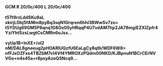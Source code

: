 #### GCM R 20/0c/400 L 20/0c/400
**t5Tt9rzLddSKu9aL**<br/>**xkirjLDbj5fAMm8pyBq3sqN1Grqren6hhl3BWwSv7zo=**<br/>**t5YDUg69GM5P8qnq1G8Ox0SyHRqqP4U7vdAM7hp2JA78mgiEZXIZpfr4YziYhtSzsLwgtCsCMRn6oJsx...**<br/><br/>
**vyUp1B+InXE+/oI2**<br/>**nM/DAL8gneeug2pHOARlUQzfU6EaLgCy8q9i/WDF6W8=**<br/>**nfFJxOZFxs4TBZbM7cI4Vf4YMROXzPQdm00NKD/KJBpnuN1BCrCErNVVGo+n4s45a+r8pxyAzoQSNcq9...**